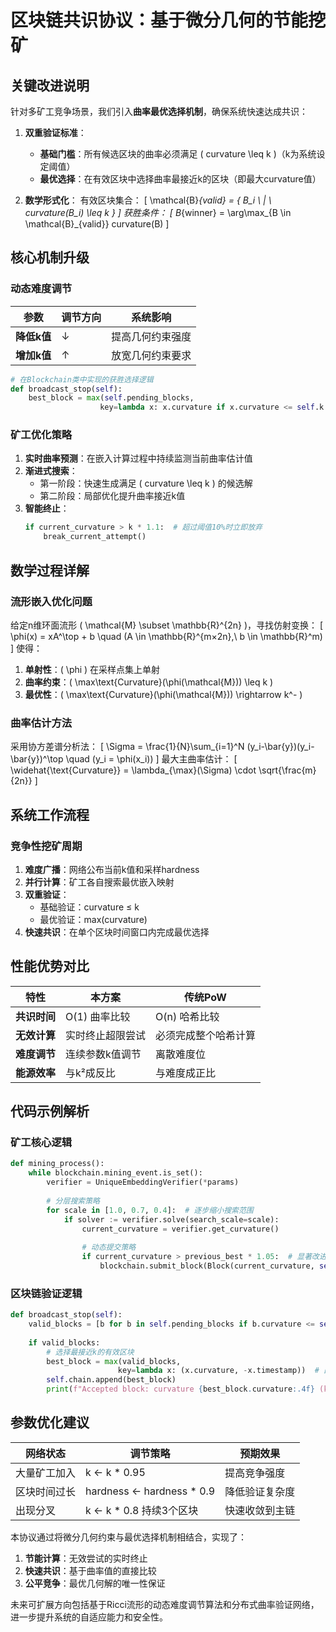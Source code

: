 # 区块链共识协议：基于微分几何的节能挖矿

## 关键改进说明
针对多矿工竞争场景，我们引入**曲率最优选择机制**，确保系统快速达成共识：
1. **双重验证标准**：
   - **基础门槛**：所有候选区块的曲率必须满足 \( curvature \leq k \)（k为系统设定阈值）
   - **最优选择**：在有效区块中选择曲率最接近k的区块（即最大curvature值）

2. **数学形式化**：
   有效区块集合：
   \[
   \mathcal{B}_{valid} = \{ B_i \ | \ curvature(B_i) \leq k \}
   \]
   获胜条件：
   \[
   B_{winner} = \arg\max_{B \in \mathcal{B}_{valid}} curvature(B)
   \]

## 核心机制升级

### 动态难度调节
| 参数       | 调节方向 | 系统影响                  |
|------------|----------|--------------------------|
| **降低k值** | ↓        | 提高几何约束强度          |
| **增加k值** | ↑        | 放宽几何约束要求          |

```python
# 在Blockchain类中实现的获胜选择逻辑
def broadcast_stop(self):
    best_block = max(self.pending_blocks, 
                    key=lambda x: x.curvature if x.curvature <= self.k else -np.inf)
```

### 矿工优化策略
1. **实时曲率预测**：在嵌入计算过程中持续监测当前曲率估计值
2. **渐进式搜索**：
   - 第一阶段：快速生成满足 \( curvature \leq k \) 的候选解
   - 第二阶段：局部优化提升曲率接近k值
3. **智能终止**：
   ```python
   if current_curvature > k * 1.1:  # 超过阈值10%时立即放弃
       break_current_attempt()
   ```

## 数学过程详解

### 流形嵌入优化问题
给定n维环面流形 \( \mathcal{M} \subset \mathbb{R}^{2n} \)，寻找仿射变换：
\[
\phi(x) = xA^\top + b \quad (A \in \mathbb{R}^{m×2n},\ b \in \mathbb{R}^m)
\]
使得：
1. **单射性**：\( \phi \) 在采样点集上单射
2. **曲率约束**：\( \max\text{Curvature}(\phi(\mathcal{M})) \leq k \)
3. **最优性**：\( \max\text{Curvature}(\phi(\mathcal{M})) \rightarrow k^- \)

### 曲率估计方法
采用协方差谱分析法：
\[
\Sigma = \frac{1}{N}\sum_{i=1}^N (y_i-\bar{y})(y_i-\bar{y})^\top \quad (y_i = \phi(x_i))
\]
最大主曲率估计：
\[
\widehat{\text{Curvature}} = \lambda_{\max}(\Sigma) \cdot \sqrt{\frac{m}{2n}}
\]

## 系统工作流程

### 竞争性挖矿周期
1. **难度广播**：网络公布当前k值和采样hardness
2. **并行计算**：矿工各自搜索最优嵌入映射
3. **双重验证**：
   - 基础验证：curvature ≤ k
   - 最优验证：max(curvature)
4. **快速共识**：在单个区块时间窗口内完成最优选择

## 性能优势对比

| 特性                | 本方案                          | 传统PoW               |
|---------------------|--------------------------------|----------------------|
| **共识时间**         | O(1) 曲率比较                 | O(n) 哈希比较        |
| **无效计算**         | 实时终止超限尝试              | 必须完成整个哈希计算 |
| **难度调节**         | 连续参数k值调节              | 离散难度位           |
| **能源效率**         | 与k²成反比                   | 与难度成正比         |

## 代码示例解析

### 矿工核心逻辑
```python
def mining_process():
    while blockchain.mining_event.is_set():
        verifier = UniqueEmbeddingVerifier(*params)
        
        # 分层搜索策略
        for scale in [1.0, 0.7, 0.4]:  # 逐步缩小搜索范围
            if solver := verifier.solve(search_scale=scale):
                current_curvature = verifier.get_curvature()
                
                # 动态提交策略
                if current_curvature > previous_best * 1.05:  # 显著改进时立即提交
                    blockchain.submit_block(Block(current_curvature, self.id))
```

### 区块链验证逻辑
```python
def broadcast_stop(self):
    valid_blocks = [b for b in self.pending_blocks if b.curvature <= self.k]
    
    if valid_blocks:
        # 选择最接近k的有效区块
        best_block = max(valid_blocks, 
                        key=lambda x: (x.curvature, -x.timestamp))  # 曲率优先，时间戳次优
        self.chain.append(best_block)
        print(f"Accepted block: curvature {best_block.curvature:.4f} (k={self.k})")
```

## 参数优化建议

| 网络状态           | 调节策略                      | 预期效果                  |
|--------------------|-----------------------------|-------------------------|
| 大量矿工加入       | k ← k * 0.95                | 提高竞争强度              |
| 区块时间过长       | hardness ← hardness * 0.9   | 降低验证复杂度            |
| 出现分叉           | k ← k * 0.8 持续3个区块     | 快速收敛到主链            |

本协议通过将微分几何约束与最优选择机制相结合，实现了：
1. **节能计算**：无效尝试的实时终止
2. **快速共识**：基于曲率值的直接比较
3. **公平竞争**：最优几何解的唯一性保证

未来可扩展方向包括基于Ricci流形的动态难度调节算法和分布式曲率验证网络，进一步提升系统的自适应能力和安全性。
